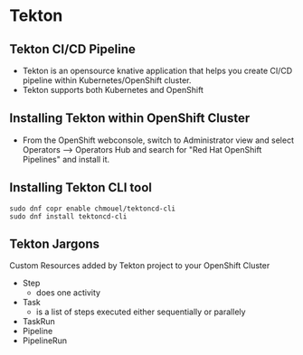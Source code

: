 # Tekton

## Tekton CI/CD Pipeline
- Tekton is an opensource knative application that helps you create CI/CD 
  pipeline within Kubernetes/OpenShift cluster.
- Tekton supports both Kubernetes and OpenShift

## Installing Tekton within OpenShift Cluster
- From the OpenShift webconsole, switch to Administrator view and select Operators --> Operators Hub 
  and search for "Red Hat OpenShift Pipelines" and install it.

## Installing Tekton CLI tool
```
sudo dnf copr enable chmouel/tektoncd-cli
sudo dnf install tektoncd-cli
```

## Tekton Jargons
Custom Resources added by Tekton project to your OpenShift Cluster
- Step
   - does one activity
- Task
   - is a list of steps executed either sequentially or parallely
- TaskRun
- Pipeline
- PipelineRun 
